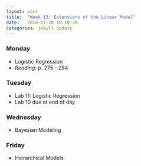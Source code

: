 ```yaml
---
layout: post
title:  "Week 13: Extensions of the Linear Model"
date:   2016-11-28 10:10:30
categories: jekyll update
---
```


### Monday
- Logistic Regression
- *Reading:* p. 275 - 284

### Tuesday
- Lab 11: Logistic Regression
- Lab 10 due at end of day

### Wednesday
- Bayesian Modeling

### Friday
- Hierarchical Models
